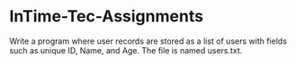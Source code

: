 # InTime-Tec-Assignments
Write a program where user records are stored as a list of users with fields such as unique
ID, Name, and Age. The file is named users.txt. 
